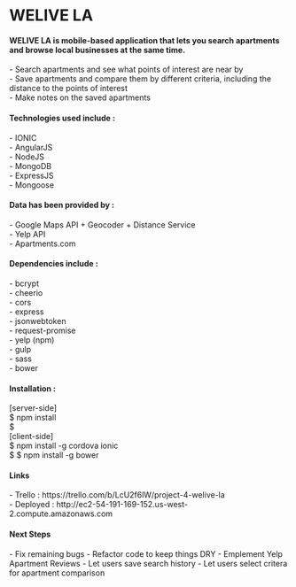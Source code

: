 <h1>WELIVE LA</h1>
<h4>WELIVE LA is mobile-based application that lets you search apartments and browse local businesses at the same time.</h4>
- Search apartments and see what points of interest are near by<br>
- Save apartments and compare them by different criteria, including the distance to the points of interest<br>
- Make notes on the saved apartments

<h4>Technologies used include :</h4>
- IONIC<br>
- AngularJS<br>
- NodeJS<br>
- MongoDB<br>
- ExpressJS<br>
- Mongoose<br>

<h4>Data has been provided by :</h4>
- Google Maps API + Geocoder + Distance Service<br>
- Yelp API<br>
- Apartments.com

<h4>Dependencies include : </h4>
- bcrypt <br>
- cheerio <br>
- cors <br>
- express <br>
- jsonwebtoken <br>
- request-promise <br>
- yelp (npm) <br>
- gulp <br>
- sass <br>
- bower 

<h4>Installation :</h4>
[server-side]<br>
$ npm install<br>
$ <br>
[client-side]<br>
$ npm install -g cordova ionic<br>
$ $ npm install -g bower

<h4>Links</h4>
- Trello : https://trello.com/b/LcU2f6lW/project-4-welive-la<br>
- Deployed : http://ec2-54-191-169-152.us-west-2.compute.amazonaws.com

<h4>Next Steps</h4>
- Fix remaining bugs
- Refactor code to keep things DRY
- Emplement Yelp Apartment Reviews
- Let users save search history
- Let users select critera for apartment comparison

